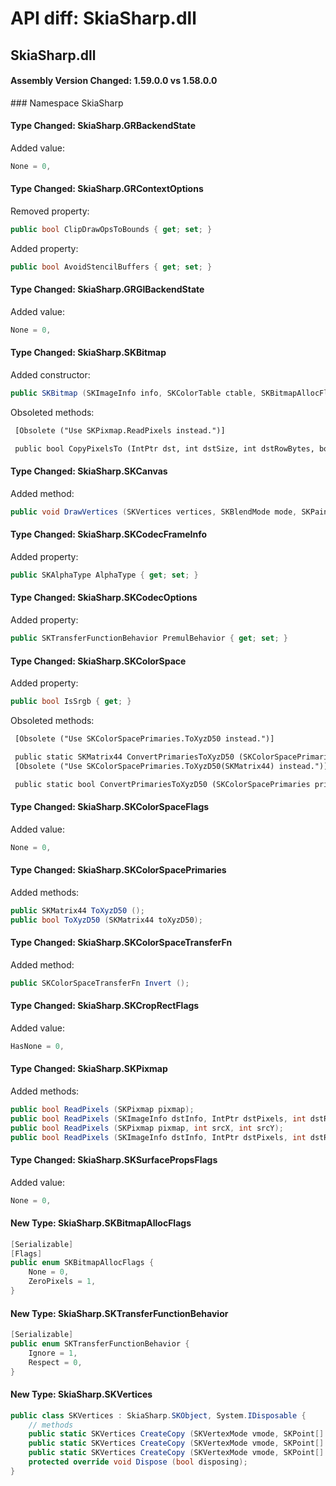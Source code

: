 # API diff: SkiaSharp.dll

## SkiaSharp.dll

<h4>Assembly Version Changed: 1.59.0.0 vs 1.58.0.0</h4>
### Namespace SkiaSharp

#### Type Changed: SkiaSharp.GRBackendState

Added value:

```csharp
None = 0,
```


#### Type Changed: SkiaSharp.GRContextOptions

Removed property:

```csharp
public bool ClipDrawOpsToBounds { get; set; }
```

Added property:

```csharp
public bool AvoidStencilBuffers { get; set; }
```


#### Type Changed: SkiaSharp.GRGlBackendState

Added value:

```csharp
None = 0,
```


#### Type Changed: SkiaSharp.SKBitmap

Added constructor:

```csharp
public SKBitmap (SKImageInfo info, SKColorTable ctable, SKBitmapAllocFlags flags);
```

Obsoleted methods:

```diff
 [Obsolete ("Use SKPixmap.ReadPixels instead.")]
 public bool CopyPixelsTo (IntPtr dst, int dstSize, int dstRowBytes, bool preserveDstPad);
```


#### Type Changed: SkiaSharp.SKCanvas

Added method:

```csharp
public void DrawVertices (SKVertices vertices, SKBlendMode mode, SKPaint paint);
```


#### Type Changed: SkiaSharp.SKCodecFrameInfo

Added property:

```csharp
public SKAlphaType AlphaType { get; set; }
```


#### Type Changed: SkiaSharp.SKCodecOptions

Added property:

```csharp
public SKTransferFunctionBehavior PremulBehavior { get; set; }
```


#### Type Changed: SkiaSharp.SKColorSpace

Added property:

```csharp
public bool IsSrgb { get; }
```

Obsoleted methods:

```diff
 [Obsolete ("Use SKColorSpacePrimaries.ToXyzD50 instead.")]
 public static SKMatrix44 ConvertPrimariesToXyzD50 (SKColorSpacePrimaries primaries);
 [Obsolete ("Use SKColorSpacePrimaries.ToXyzD50(SKMatrix44) instead.")]
 public static bool ConvertPrimariesToXyzD50 (SKColorSpacePrimaries primaries, SKMatrix44 toXyzD50);
```


#### Type Changed: SkiaSharp.SKColorSpaceFlags

Added value:

```csharp
None = 0,
```


#### Type Changed: SkiaSharp.SKColorSpacePrimaries

Added methods:

```csharp
public SKMatrix44 ToXyzD50 ();
public bool ToXyzD50 (SKMatrix44 toXyzD50);
```


#### Type Changed: SkiaSharp.SKColorSpaceTransferFn

Added method:

```csharp
public SKColorSpaceTransferFn Invert ();
```


#### Type Changed: SkiaSharp.SKCropRectFlags

Added value:

```csharp
HasNone = 0,
```


#### Type Changed: SkiaSharp.SKPixmap

Added methods:

```csharp
public bool ReadPixels (SKPixmap pixmap);
public bool ReadPixels (SKImageInfo dstInfo, IntPtr dstPixels, int dstRowBytes);
public bool ReadPixels (SKPixmap pixmap, int srcX, int srcY);
public bool ReadPixels (SKImageInfo dstInfo, IntPtr dstPixels, int dstRowBytes, int srcX, int srcY);
```


#### Type Changed: SkiaSharp.SKSurfacePropsFlags

Added value:

```csharp
None = 0,
```


#### New Type: SkiaSharp.SKBitmapAllocFlags

```csharp
[Serializable]
[Flags]
public enum SKBitmapAllocFlags {
	None = 0,
	ZeroPixels = 1,
}
```

#### New Type: SkiaSharp.SKTransferFunctionBehavior

```csharp
[Serializable]
public enum SKTransferFunctionBehavior {
	Ignore = 1,
	Respect = 0,
}
```

#### New Type: SkiaSharp.SKVertices

```csharp
public class SKVertices : SkiaSharp.SKObject, System.IDisposable {
	// methods
	public static SKVertices CreateCopy (SKVertexMode vmode, SKPoint[] positions, SKColor[] colors);
	public static SKVertices CreateCopy (SKVertexMode vmode, SKPoint[] positions, SKPoint[] texs, SKColor[] colors);
	public static SKVertices CreateCopy (SKVertexMode vmode, SKPoint[] positions, SKPoint[] texs, SKColor[] colors, ushort[] indices);
	protected override void Dispose (bool disposing);
}
```


